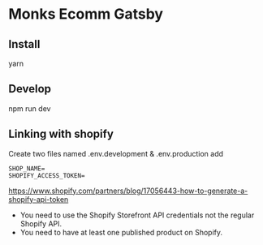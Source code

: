 # Monks Ecomm Gatsby

## Install
yarn

## Develop 
npm run dev

## Linking with shopify

Create two files named .env.development & .env.production
add

```
SHOP_NAME=
SHOPIFY_ACCESS_TOKEN=

```

https://www.shopify.com/partners/blog/17056443-how-to-generate-a-shopify-api-token

- You need to use the Shopify Storefront API credentials not the regular Shopify API.
- You need to have at least one published product on Shopify.

